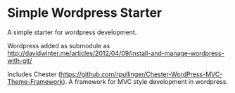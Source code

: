 # Simple Wordpress Starter

A simple starter for wordpress development.

Wordpress added as submodule as http://davidwinter.me/articles/2012/04/09/install-and-manage-wordpress-with-git/

Includes Chester (https://github.com/rpullinger/Chester-WordPress-MVC-Theme-Framework). A framework for MVC style development in wordpress. 



